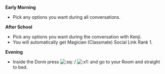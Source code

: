 **Early Morning**

- Pick any options you want during all conversations.

**After School**

- Pick any options you want during the conversation with Kenji.
- You will automatically get Magician (Classmate) Social Link Rank 1.

**Evening**

- Inside the Dorm press ![:sq:](/assets/square.png) / ![:x1:](/assets/x1.png) and go to your Room and straight to bed.
